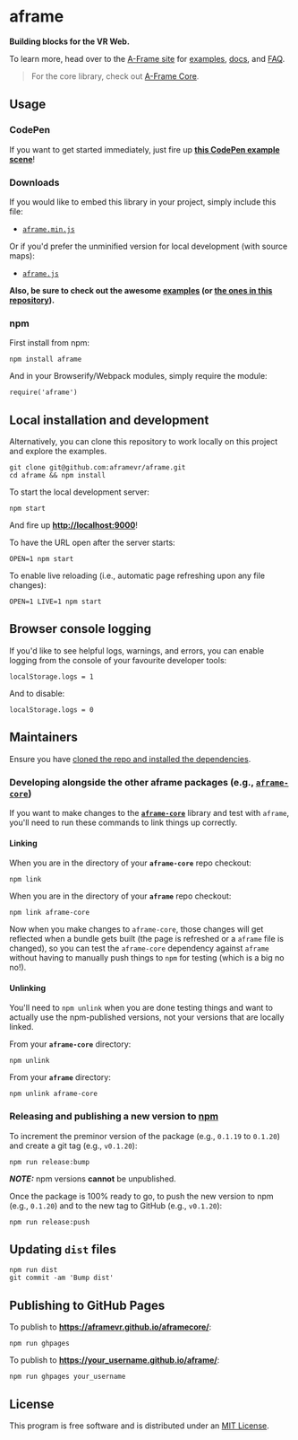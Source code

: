 # aframe

__Building blocks for the VR Web.__

To learn more, head over to the [A-Frame site](https://aframe.io/) for [examples](https://aframe.io/examples/), [docs](https://aframe.io/docs/), and [FAQ](https://aframe.io/faq/).

> For the core library, check out [A-Frame Core](https://github.com/aframevr/aframe-core/).


## Usage

### CodePen

If you want to get started immediately, just fire up [__this CodePen example scene__](http://codepen.io/team/mozvr/pen/BjygdO?editors=100)!

### Downloads

If you would like to embed this library in your project, simply include this file:

* [`aframe.min.js`](https://aframe.io/releases/latest/aframe.min.js)

Or if you'd prefer the unminified version for local development (with source maps):

* [`aframe.js`](https://aframe.io/releases/latest/aframe.js)

__Also, be sure to check out the awesome [examples](https://aframe.io/examples/) (or [the ones in this repository](examples/)).__

### npm

First install from npm:

    npm install aframe

And in your Browserify/Webpack modules, simply require the module:

    require('aframe')


## Local installation and development

Alternatively, you can clone this repository to work locally on this project and explore the examples.

    git clone git@github.com:aframevr/aframe.git
    cd aframe && npm install

To start the local development server:

    npm start

And fire up __[http://localhost:9000](http://localhost:9000)__!

To have the URL open after the server starts:

    OPEN=1 npm start

To enable live reloading (i.e., automatic page refreshing upon any file changes):

    OPEN=1 LIVE=1 npm start

## Browser console logging

If you'd like to see helpful logs, warnings, and errors, you can enable logging from the console of your favourite developer tools:

    localStorage.logs = 1

And to disable:

    localStorage.logs = 0


## Maintainers

Ensure you have [cloned the repo and installed the dependencies](#local-installation-and-development).

### Developing alongside the other aframe packages (e.g., [`aframe-core`](https://github.com/aframevr/aframe-core/))

If you want to make changes to the [__`aframe-core`__](https://github.com/aframevr/aframe-core/) library and test with `aframe`, you'll need to run these commands to link things up correctly.

#### Linking

When you are in the directory of your __`aframe-core`__ repo checkout:

    npm link

When you are in the directory of your __`aframe`__ repo checkout:

    npm link aframe-core

Now when you make changes to `aframe-core`, those changes will get reflected when a bundle gets built (the page is refreshed or a `aframe` file is changed), so you can test the `aframe-core` dependency against `aframe` without having to manually push things to `npm` for testing (which is a big no no!).

#### Unlinking

You'll need to `npm unlink` when you are done testing things and want to actually use the npm-published versions, not your versions that are locally linked.

From your __`aframe-core`__ directory:

    npm unlink

From your __`aframe`__ directory:

    npm unlink aframe-core


### Releasing and publishing a new version to [npm](https://www.npmjs.com/)

To increment the preminor version of the package (e.g., `0.1.19` to `0.1.20`) and create a git tag (e.g., `v0.1.20`):

    npm run release:bump

___NOTE:___ npm versions __cannot__ be unpublished.

Once the package is 100% ready to go, to push the new version to npm (e.g., `0.1.20`) and to the new tag to GitHub (e.g., `v0.1.20`):

    npm run release:push

## Updating `dist` files

    npm run dist
    git commit -am 'Bump dist'

## Publishing to GitHub Pages

To publish to __https://aframevr.github.io/aframecore/__:

    npm run ghpages

To publish to __https://your_username.github.io/aframe/__:

    npm run ghpages your_username

## License

This program is free software and is distributed under an [MIT License](LICENSE).
